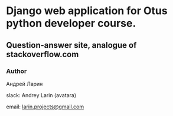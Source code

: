 # Django web application for Otus python developer course.

## Question-answer site, analogue of stackoverflow.com

### Author
Андрей Ларин

slack: Andrey Larin (avatara)

email: larin.projects@gmail.com

